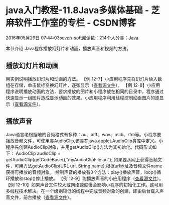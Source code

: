 
# java入门教程-11.8Java多媒体基础 -  芝麻软件工作室的专栏 - CSDN博客


2016年05月29日 07:44:03[seven-soft](https://me.csdn.net/softn)阅读数：214个人分类：[Java																](https://blog.csdn.net/softn/article/category/6242590)



本节介绍 Java程序播放幻灯片和动画，播放声音和视频的方法。
## 播放幻灯片和动画
用实例说明播放幻灯片和动画的方法。
【例 12-7】小应用程序先将幻灯片读入数组在存储，单击鼠标变换幻灯片，逐张显示（[查看源文件](http://www.weixueyuan.net/uploads/code/java/rumen/12-7.txt)）。
【例 12-8】小应用程序说明播放动画的方法，要求播放的图片和小程序放在相同的目录中，程序通过快速显示一组图片造成显示动画的效果。小应用程序利用线程控制动画图片的逐显示（[查看源文件](http://www.weixueyuan.net/uploads/code/java/rumen/12-8.txt)）。
## 播放声音
Java语言老根据地的音频格式有多种：au、aiff、wav、midi、rfm等。小程序要播放音频文件，可使用类AudioClip,该类在java.applet.AudioClip类库中定义。小程序先创建AudioClip对象，并用getAudioClip()方法为其初始化。代码形式如下：
AudioClip audioClip = getAudioClip(getCodeBase(),”myAudioClipFile.au”);
如果要从网上获得音频文件，可用方法getAudioClip(URL url, String name),根据url地址及音频文件name获得可播放的音频对象。
控制声音的播放有3个方法：play()播放声音，loop()循环播放和stop()停止播放。
【例 12-9】能播放声音的小应用程序（[查看源文件](http://www.weixueyuan.net/uploads/code/java/rumen/12-9.txt)）。
【例 12-10】如果声音文件较大或网络速度慢会影响小程序的初始化工作。这可用多线程技术解决。在一个级别较低的线程中完成音频对象的创建，即由后台载入声音文件，前台播放（[查看源文件](http://www.weixueyuan.net/uploads/code/java/rumen/12-10.txt)）。

